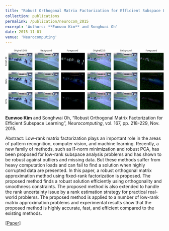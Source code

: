```yaml
---
title: "Robust Orthogonal Matrix Factorization for Efficient Subspace Learning"
collection: publications
permalink: /publication/neurocom_2015
excerpt: 'Authors: **Eunwoo Kim** and Songhwai Oh'
date: 2015-11-01
venue: 'Neurocomputing'
---
```

<img src='/images/neurocom2.jpg' width="700">

**Eunwoo Kim** and Songhwai Oh, “Robust Orthogonal Matrix Factorization for Efficient Subspace Learning”, *Neurocomputing*, vol. 167, pp.  218-229, Nov. 2015.

Abstract: Low-rank matrix factorization plays an important role in the areas of pattern recognition, computer vision, and machine learning. Recently, a new family of methods, such as l1-norm minimization and robust PCA, has been proposed for low-rank subspace analysis problems and has shown to be robust against outliers and missing data. But these methods suffer from heavy computation loads and can fail to find a solution when highly corrupted data are presented. In this paper, a robust orthogonal matrix approximation method using fixed-rank factorization is proposed. The proposed method finds a robust solution efficiently using orthogonality and smoothness constraints. The proposed method is also extended to handle the rank uncertainty issue by a rank estimation strategy for practical real-world problems. The proposed method is applied to a number of low-rank matrix approximation problems and experimental results show that the proposed method is highly accurate, fast, and efficient compared to the existing methods.

[[Paper](https://www.sciencedirect.com/science/article/pii/S092523121500555X)] 
